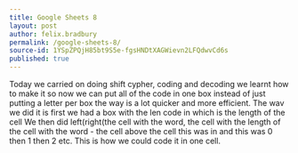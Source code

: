 ```yaml
---
title: Google Sheets 8
layout: post
author: felix.bradbury
permalink: /google-sheets-8/
source-id: 1YSpZPQjH85bt9S5e-fgsHNDtXAGWievn2LFQdwvCd6s
published: true
---
```

Today we carried on doing shift cypher, coding and decoding we learnt how to make it so now we can put all of the code in one box instead of just putting a letter per box the way is a lot quicker and more efficient. The wav we did it is first we had a box with the len code in which is the length of the cell We then did left(right(the cell with the word, the cell with the length of the cell with the word - the cell above the cell this was in and this was 0 then 1 then 2 etc. This is how we could code it in one cell.   

